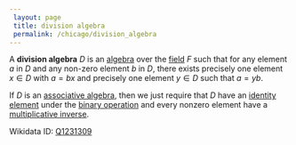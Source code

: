 ```yaml
---
 layout: page
 title: division algebra
 permalink: /chicago/division_algebra
---
```

A **division algebra** $D$  is an [algebra](https://mathgloss.github.io/MathGloss/algebra_over_a_field) over the [field](https://mathgloss.github.io/MathGloss/field) $F$ such that for any element $a$ in $D$ and any non-zero element $b$ in $D$, there exists precisely one element $x\in D$ with $a=bx$ and precisely one element $y \in D$ such that $a=yb$.

If $D$ is an [associative algebra](https://mathgloss.github.io/MathGloss/associative_algebra), then we just require that $D$ have an [identity element](https://mathgloss.github.io/MathGloss/identity_element) under the [binary operation](https://mathgloss.github.io/MathGloss/binary_operation) and every nonzero element have a [multiplicative inverse](https://mathgloss.github.io/MathGloss/inverse_element).

Wikidata ID: [Q1231309](https://www.wikidata.org/wiki/Q1231309)